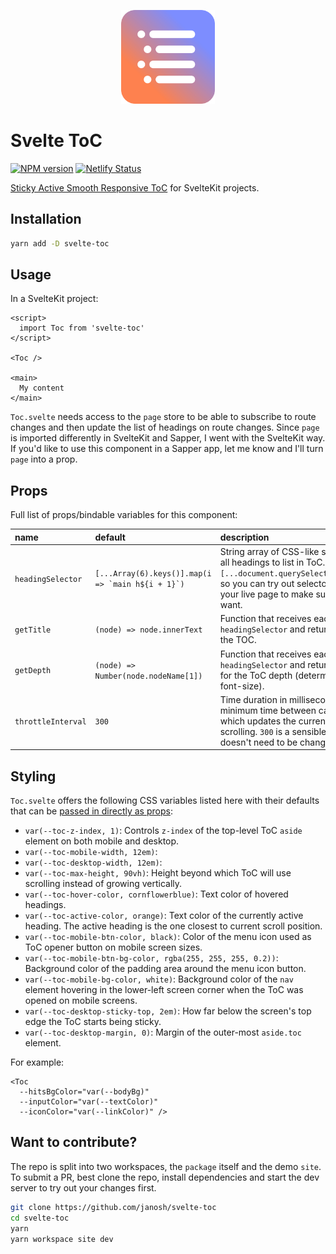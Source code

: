 <p align="center">
  <img src="site/static/favicon.svg" alt="Svelte ToC" height=150>
</p>

# Svelte ToC

<!-- remove above in docs -->

[![NPM version](https://img.shields.io/npm/v/svelte-toc?color=blue&logo=NPM)](https://npmjs.com/package/svelte-toc)
[![Netlify Status](https://api.netlify.com/api/v1/badges/0238699e-17a8-4423-85de-a5ca30baff0d/deploy-status)](https://app.netlify.com/sites/svelte-toc/deploys)

[Sticky Active Smooth Responsive ToC](https://janosh.dev/blog/sticky-active-smooth-responsive-toc) for SvelteKit projects.

## Installation

```sh
yarn add -D svelte-toc
```

## Usage

In a SvelteKit project:

```svelte
<script>
  import Toc from 'svelte-toc'
</script>

<Toc />

<main>
  My content
</main>
```

`Toc.svelte` needs access to the `page` store to be able to subscribe to route changes and then update the list of headings on route changes. Since `page` is imported differently in SvelteKit and Sapper, I went with the SvelteKit way. If you'd like to use this component in a Sapper app, let me know and I'll turn `page` into a prop.

## Props

Full list of props/bindable variables for this component:

| name               | default                                             | description                                                                                                                                                                                                                                                     |
| :----------------- | :-------------------------------------------------- | :-------------------------------------------------------------------------------------------------------------------------------------------------------------------------------------------------------------------------------------------------------------- |
| `headingSelector`  | ``[...Array(6).keys()].map(i => `main h${i + 1}`)`` | String array of CSS-like selector that should return all headings to list in ToC. Will be passed to `[...document.querySelectorAll(headingSelector)]` so you can try out selectors in the dev console of your live page to make sure they return what you want. |
| `getTitle`         | `(node) => node.innerText`                          | Function that receives each DOM node matching `headingSelector` and returns the string to display in the TOC.                                                                                                                                                   |
| `getDepth`         | `(node) => Number(node.nodeName[1])`                | Function that receives each DOM node matching `headingSelector`  and returns an integer from 1 to 6 for the ToC depth (determines indentation and font-size).                                                                                                   |
| `throttleInterval` | `300`                                               | Time duration in milliseconds that determines the minimum time between calls to the `scrollHandler` which updates the currently active heading while scrolling. `300` is a sensible default and probably doesn't need to be changed.                            |

## Styling

`Toc.svelte` offers the following CSS variables listed here with their defaults that can be [passed in directly as props](https://github.com/sveltejs/rfcs/pull/13):

- `var(--toc-z-index, 1)`: Controls `z-index` of the top-level ToC `aside` element on both mobile and desktop.
- `var(--toc-mobile-width, 12em)`:
- `var(--toc-desktop-width, 12em)`:
- `var(--toc-max-height, 90vh)`: Height beyond which ToC will use scrolling instead of growing vertically.
- `var(--toc-hover-color, cornflowerblue)`: Text color of hovered headings.
- `var(--toc-active-color, orange)`: Text color of the currently active heading. The active heading is the one closest to current scroll position.
- `var(--toc-mobile-btn-color, black)`: Color of the menu icon used as ToC opener button on mobile screen sizes.
- `var(--toc-mobile-btn-bg-color, rgba(255, 255, 255, 0.2))`: Background color of the padding area around the menu icon button.
- `var(--toc-mobile-bg-color, white)`: Background color of the `nav` element hovering in the lower-left screen corner when the ToC was opened on mobile screens.
- `var(--toc-desktop-sticky-top, 2em)`: How far below the screen's top edge the ToC starts being sticky.
- `var(--toc-desktop-margin, 0)`: Margin of the outer-most `aside.toc` element.

For example:

```svelte
<Toc
  --hitsBgColor="var(--bodyBg)"
  --inputColor="var(--textColor)"
  --iconColor="var(--linkColor)" />
```

## Want to contribute?

The repo is split into two workspaces, the `package` itself and the demo `site`. To submit a PR, best clone the repo, install dependencies and start the dev server to try out your changes first.

```sh
git clone https://github.com/janosh/svelte-toc
cd svelte-toc
yarn
yarn workspace site dev
```
